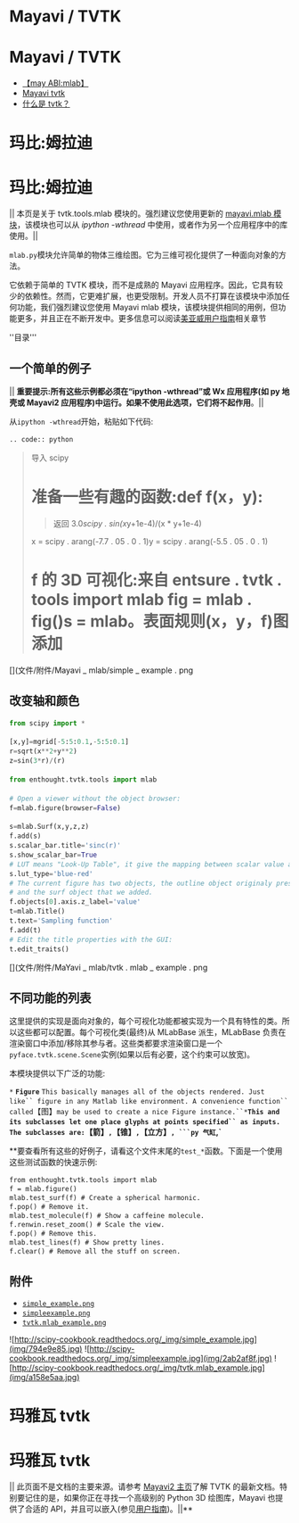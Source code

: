 # Mayavi / TVTK

# Mayavi / TVTK

*   [【may ABI:mlab】](MayaVi_mlab.html)
*   [Mayavi tvtk](MayaVi_tvtk.html)
*   [什么是 tvtk？](MayaVi_tvtk.html#what-is-tvtk)

# 玛比:姆拉迪

# 玛比:姆拉迪

|| 本页是关于 tvtk.tools.mlab 模块的。强烈建议您使用更新的 [mayavi.mlab 模块](http://enthought.github.com/mayavi/mayavi/mlab.html)，该模块也可以从 *ipython -wthread* 中使用，或者作为另一个应用程序中的库使用。||

`mlab.py`模块允许简单的物体三维绘图。它为三维可视化提供了一种面向对象的方法。

它依赖于简单的 TVTK 模块，而不是成熟的 Mayavi 应用程序。因此，它具有较少的依赖性。然而，它更难扩展，也更受限制。开发人员不打算在该模块中添加任何功能，我们强烈建议您使用 Mayavi mlab 模块，该模块提供相同的用例，但功能更多，并且正在不断开发中。更多信息可以阅读[美亚威用户指南](http://enthought.github.com/mayavi/mayavi/mlab.html)相关章节

''目录'''

## 一个简单的例子

|| **重要提示:**所有这些示例都必须在“ipython -wthread”或 Wx 应用程序(如 py 地壳或 Mayavi2 应用程序)中运行。如果不使用此选项，它们**将不起作用**。||

从`ipython -wthread`开始，粘贴如下代码:

```py
.. code:: python 
```

> 导入 scipy
> 
> # 准备一些有趣的函数:def f(x，y):
> 
> >返回 3.0*scipy . sin(x*y+1e-4)/(x * y+1e-4)
> 
> x = scipy . arang(-7.7 . 05 . 0 . 1)y = scipy . arang(-5.5 . 05 . 0 . 1)
> 
> # f 的 3D 可视化:来自 entsure . tvtk . tools import mlab fig = mlab . fig()s = mlab。表面规则(x，y，f)图添加

[](文件/附件/Mayavi _ mlab/simple _ example . png

## 改变轴和颜色

```py
from scipy import *

[x,y]=mgrid[-5:5:0.1,-5:5:0.1]
r=sqrt(x**2+y**2)
z=sin(3*r)/(r)

from enthought.tvtk.tools import mlab

# Open a viewer without the object browser:
f=mlab.figure(browser=False)

s=mlab.Surf(x,y,z,z)
f.add(s)
s.scalar_bar.title='sinc(r)'
s.show_scalar_bar=True
# LUT means "Look-Up Table", it give the mapping between scalar value and color
s.lut_type='blue-red'
# The current figure has two objects, the outline object originaly present,
# and the surf object that we added.
f.objects[0].axis.z_label='value'
t=mlab.Title()
t.text='Sampling function'
f.add(t)
# Edit the title properties with the GUI:
t.edit_traits() 
```

[](文件/附件/MaYavi _ mlab/tvtk . mlab _ example . png

## 不同功能的列表

这里提供的实现是面向对象的，每个可视化功能都被实现为一个具有特性的类。所以这些都可以配置。每个可视化类(最终)从 MLabBase 派生，MLabBase 负责在渲染窗口中添加/移除其参与者。这些类都要求渲染窗口是一个`pyface.tvtk.scene.Scene`实例(如果以后有必要，这个约束可以放宽)。

本模块提供以下广泛的功能:

`*` **`Figure`** `This basically manages all of the objects rendered. Just like`` figure in any Matlab like environment. A convenience function`` called`【图】`may be used to create a nice Figure instance.``*`**`This and its subclasses let one place glyphs at points specified`` as inputs. The subclasses are:`【箭】`,`【锥】`,`【立方】`, ```py 气缸`,`**

 **要查看所有这些的好例子，请看这个文件末尾的`test_*`函数。下面是一个使用这些测试函数的快速示例:

```
from enthought.tvtk.tools import mlab
f = mlab.figure()
mlab.test_surf(f) # Create a spherical harmonic.
f.pop() # Remove it.
mlab.test_molecule(f) # Show a caffeine molecule.
f.renwin.reset_zoom() # Scale the view.
f.pop() # Remove this.
mlab.test_lines(f) # Show pretty lines.
f.clear() # Remove all the stuff on screen. 
```

## 附件

*   [`simple_example.png`](../_downloads/simple_example.jpg)
*   [`simpleexample.png`](../_downloads/simpleexample.jpg)
*   [`tvtk.mlab_example.png`](../_downloads/tvtk.mlab_example.jpg)

![http://scipy-cookbook.readthedocs.org/_img/simple_example.jpg](img/794e9e85.jpg) ![http://scipy-cookbook.readthedocs.org/_img/simpleexample.jpg](img/2ab2af8f.jpg) ![http://scipy-cookbook.readthedocs.org/_img/tvtk.mlab_example.jpg](img/a158e5aa.jpg)

# 玛雅瓦 tvtk

# 玛雅瓦 tvtk

|| 此页面不是文档的主要来源。请参考 [Mayavi2 主页](http://enthought.github.com/mayavi/mayavi)了解 TVTK 的最新文档。特别要记住的是，如果你正在寻找一个高级别的 Python 3D 绘图库，Mayavi 也提供了合适的 API，并且可以嵌入(参见[用户指南](http://enthought.github.com/mayavi/mayavi/building_applications.html))。||**